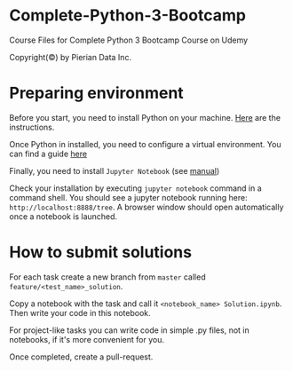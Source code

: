# Complete-Python-3-Bootcamp
Course Files for Complete Python 3 Bootcamp Course on Udemy

Copyright(©) by Pierian Data Inc.

# Preparing environment

Before you start, you need to install Python on your machine. 
[Here](https://realpython.com/installing-python/) are the instructions. 

Once Python in installed, you need to configure a virtual environment. 
You can find a guide [here](https://www.freecodecamp.org/news/how-to-setup-virtual-environments-in-python/)

Finally, you need to install `Jupyter Notebook` 
(see [manual](https://www.freecodecamp.org/news/how-to-setup-virtual-environments-in-python/))

Check your installation by executing `jupyter notebook` command in a command shell.
You should see a jupyter notebook running here: `http://localhost:8888/tree`.
A browser window should open automatically once a notebook is launched.

# How to submit solutions

For each task create a new branch from `master` called `feature/<test_name>_solution`.

Copy a notebook with the task and call it `<notebook_name> Solution.ipynb`. Then write your code in this notebook.

For project-like tasks you can write code in simple .py files, not in notebooks, if it's more convenient for you.

Once completed, create a pull-request. 